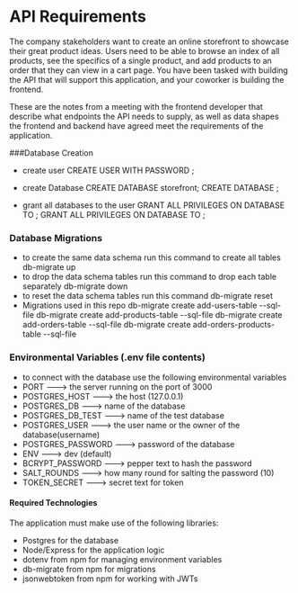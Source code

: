 # API Requirements
The company stakeholders want to create an online storefront to showcase their great product ideas. Users need to be able to browse an index of all products, see the specifics of a single product, and add products to an order that they can view in a cart page. You have been tasked with building the API that will support this application, and your coworker is building the frontend.

These are the notes from a meeting with the frontend developer that describe what endpoints the API needs to supply, as well as data shapes the frontend and backend have agreed meet the requirements of the application. 


###Database Creation
* create user
CREATE USER <username> WITH PASSWORD <password>;

* create Database
CREATE DATABASE storefront; CREATE DATABASE <Data base name>;

* grant all databases to the user
GRANT ALL PRIVILEGES ON DATABASE <database name> TO <username>; 
GRANT ALL PRIVILEGES ON DATABASE <testing database name> TO <username>;

### Database Migrations
* to create the same data schema run this command to create all tables 
db-migrate up
* to drop the data schema tables run this command to drop each table separately
db-migrate down
* to reset the data schema tables run this command
db-migrate reset
* Migrations used in this repo
db-migrate create add-users-table --sql-file
db-migrate create add-products-table --sql-file
db-migrate create add-orders-table --sql-file
db-migrate create add-orders-products-table --sql-file


### Environmental Variables (.env file contents)
  * to connect with the database use the following environmental variables
  * PORT ---> the server running on the port of 3000
  * POSTGRES_HOST ---> the host (127.0.0.1)
  * POSTGRES_DB ---> name of the database 
  * POSTGRES_DB_TEST ---> name of the test database 
  * POSTGRES_USER ---> the user name or the owner of the database(username)
  * POSTGRES_PASSWORD ---> password of the database
  * ENV ---> dev (default)
  * BCRYPT_PASSWORD ---> pepper text to hash the password
  * SALT_ROUNDS ---> how many round for salting the password (10)
  * TOKEN_SECRET ---> secret text for token 

#### Required Technologies

The application must make use of the following libraries:

* Postgres for the database
* Node/Express for the application logic
* dotenv from npm for managing environment variables
* db-migrate from npm for migrations
* jsonwebtoken from npm for working with JWTs
